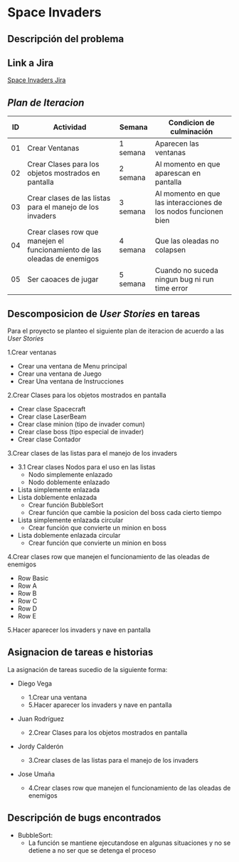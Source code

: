 # Space Invaders
## Descripción del problema

## Link a Jira
[Space Invaders Jira](https://diegovm02.atlassian.net/jira/software/projects/SI/boards/1)

## _Plan de Iteracion_
| ID | Actividad | Semana | Condicion de culminación|
| --- | ---| --- | --- |
|01| Crear Ventanas |  1 semana | Aparecen las ventanas |
|02| Crear Clases para los objetos mostrados en pantalla| 2 semana | Al momento en que aparescan en pantalla ||
|03| Crear clases de las listas para el manejo de los invaders| 3 semana| Al momento en que las interacciones de los nodos funcionen bien|
|04| Crear clases row que manejen el funcionamiento de las oleadas de enemigos| 4 semana | Que las oleadas no colapsen|
|05| Ser caoaces de jugar | 5 semana | Cuando no suceda ningun bug ni run time error |

## Descomposicion de  _User Stories_  en tareas
Para el proyecto se planteo el siguiente plan de iteracion de acuerdo a las *User Stories*

1.Crear ventanas
  - Crear una ventana de Menu principal
  - Crear una ventana de Juego
  - Crear Una ventana de Instrucciones

2.Crear Clases para los objetos mostrados en pantalla
  - Crear clase Spacecraft
  - Crear clase LaserBeam
  - Crear clase minion (tipo de invader comun)
  - Crear clase boss (tipo especial de invader)
  - Crear clase Contador

3.Crear clases de las listas para el manejo de los invaders
  - 3.1 Crear clases Nodos para el uso en las listas  
    - Nodo simplemente enlazado 
    - Nodo doblemente enlazado
  - Lista simplemente enlazada
  - Lista doblemente enlazada
    - Crear función BubbleSort
    - Crear función que cambie la posicion del boss cada cierto tiempo
  - Lista simplemente enlazada circular
    - Crear función que convierte un minion en boss
   - Lista doblemente enlazada circular
     - Crear función que convierte un minion en boss

4.Crear clases row que manejen el funcionamiento de las oleadas de enemigos
   - Row Basic
   - Row A
   - Row B
   - Row C
   - Row D
   - Row E

5.Hacer aparecer los invaders y nave en pantalla

## Asignacion de tareas e historias
La asignación de tareas sucedio de la siguiente forma:

- Diego Vega
  * 1.Crear una ventana
  * 5.Hacer aparecer los invaders y nave en pantalla
    
- Juan Rodríguez 
  *  2.Crear Clases para los objetos mostrados en pantalla
    
- Jordy Calderón
  * 3.Crear clases de las listas para el manejo de los invaders
    
- Jose Umaña
  * 4.Crear clases row que manejen el funcionamiento de las oleadas de enemigos
    
## Descripción de bugs encontrados
- BubbleSort:
  - La función se mantiene ejecutandose en algunas situaciones y no se detiene a no ser que se detenga el proceso
    
